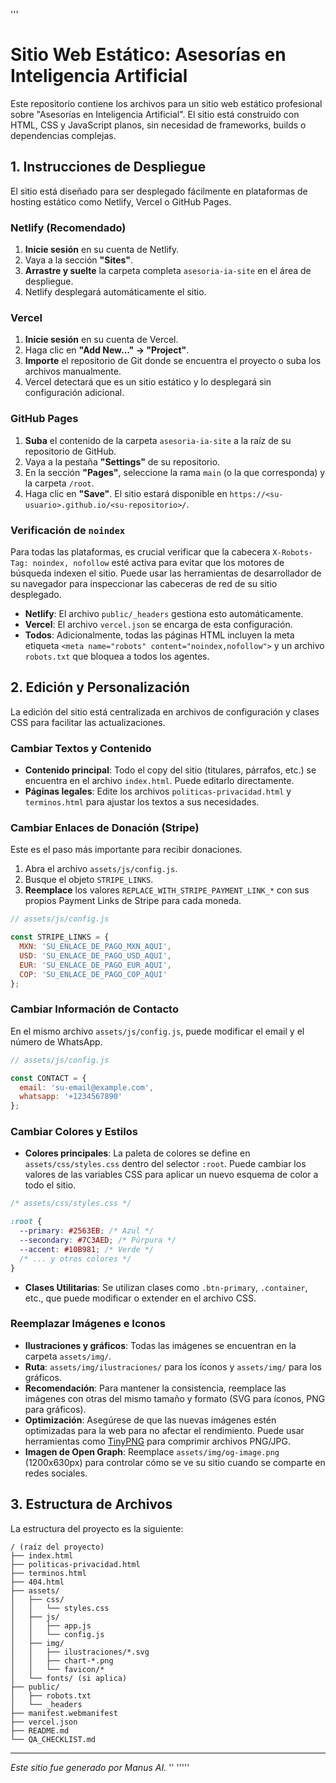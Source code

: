 '''
# Sitio Web Estático: Asesorías en Inteligencia Artificial

Este repositorio contiene los archivos para un sitio web estático profesional sobre "Asesorías en Inteligencia Artificial". El sitio está construido con HTML, CSS y JavaScript planos, sin necesidad de frameworks, builds o dependencias complejas.

## 1. Instrucciones de Despliegue

El sitio está diseñado para ser desplegado fácilmente en plataformas de hosting estático como Netlify, Vercel o GitHub Pages.

### Netlify (Recomendado)

1.  **Inicie sesión** en su cuenta de Netlify.
2.  Vaya a la sección **"Sites"**.
3.  **Arrastre y suelte** la carpeta completa `asesoria-ia-site` en el área de despliegue.
4.  Netlify desplegará automáticamente el sitio.

### Vercel

1.  **Inicie sesión** en su cuenta de Vercel.
2.  Haga clic en **"Add New..." -> "Project"**.
3.  **Importe** el repositorio de Git donde se encuentra el proyecto o suba los archivos manualmente.
4.  Vercel detectará que es un sitio estático y lo desplegará sin configuración adicional.

### GitHub Pages

1.  **Suba** el contenido de la carpeta `asesoria-ia-site` a la raíz de su repositorio de GitHub.
2.  Vaya a la pestaña **"Settings"** de su repositorio.
3.  En la sección **"Pages"**, seleccione la rama `main` (o la que corresponda) y la carpeta `/root`.
4.  Haga clic en **"Save"**. El sitio estará disponible en `https://<su-usuario>.github.io/<su-repositorio>/`.

### Verificación de `noindex`

Para todas las plataformas, es crucial verificar que la cabecera `X-Robots-Tag: noindex, nofollow` esté activa para evitar que los motores de búsqueda indexen el sitio. Puede usar las herramientas de desarrollador de su navegador para inspeccionar las cabeceras de red de su sitio desplegado.

-   **Netlify**: El archivo `public/_headers` gestiona esto automáticamente.
-   **Vercel**: El archivo `vercel.json` se encarga de esta configuración.
-   **Todos**: Adicionalmente, todas las páginas HTML incluyen la meta etiqueta `<meta name="robots" content="noindex,nofollow">` y un archivo `robots.txt` que bloquea a todos los agentes.

## 2. Edición y Personalización

La edición del sitio está centralizada en archivos de configuración y clases CSS para facilitar las actualizaciones.

### Cambiar Textos y Contenido

-   **Contenido principal**: Todo el copy del sitio (titulares, párrafos, etc.) se encuentra en el archivo `index.html`. Puede editarlo directamente.
-   **Páginas legales**: Edite los archivos `politicas-privacidad.html` y `terminos.html` para ajustar los textos a sus necesidades.

### Cambiar Enlaces de Donación (Stripe)

Este es el paso más importante para recibir donaciones.

1.  Abra el archivo `assets/js/config.js`.
2.  Busque el objeto `STRIPE_LINKS`.
3.  **Reemplace** los valores `REPLACE_WITH_STRIPE_PAYMENT_LINK_*` con sus propios Payment Links de Stripe para cada moneda.

```javascript
// assets/js/config.js

const STRIPE_LINKS = {
  MXN: 'SU_ENLACE_DE_PAGO_MXN_AQUI',
  USD: 'SU_ENLACE_DE_PAGO_USD_AQUI',
  EUR: 'SU_ENLACE_DE_PAGO_EUR_AQUI',
  COP: 'SU_ENLACE_DE_PAGO_COP_AQUI'
};
```

### Cambiar Información de Contacto

En el mismo archivo `assets/js/config.js`, puede modificar el email y el número de WhatsApp.

```javascript
// assets/js/config.js

const CONTACT = {
  email: 'su-email@example.com',
  whatsapp: '+1234567890'
};
```

### Cambiar Colores y Estilos

-   **Colores principales**: La paleta de colores se define en `assets/css/styles.css` dentro del selector `:root`. Puede cambiar los valores de las variables CSS para aplicar un nuevo esquema de color a todo el sitio.

```css
/* assets/css/styles.css */

:root {
  --primary: #2563EB; /* Azul */
  --secondary: #7C3AED; /* Púrpura */
  --accent: #10B981; /* Verde */
  /* ... y otros colores */
}
```

-   **Clases Utilitarias**: Se utilizan clases como `.btn-primary`, `.container`, etc., que puede modificar o extender en el archivo CSS.

### Reemplazar Imágenes e Iconos

-   **Ilustraciones y gráficos**: Todas las imágenes se encuentran en la carpeta `assets/img/`.
-   **Ruta**: `assets/img/ilustraciones/` para los íconos y `assets/img/` para los gráficos.
-   **Recomendación**: Para mantener la consistencia, reemplace las imágenes con otras del mismo tamaño y formato (SVG para íconos, PNG para gráficos).
-   **Optimización**: Asegúrese de que las nuevas imágenes estén optimizadas para la web para no afectar el rendimiento. Puede usar herramientas como [TinyPNG](https://tinypng.com/) para comprimir archivos PNG/JPG.
-   **Imagen de Open Graph**: Reemplace `assets/img/og-image.png` (1200x630px) para controlar cómo se ve su sitio cuando se comparte en redes sociales.

## 3. Estructura de Archivos

La estructura del proyecto es la siguiente:

```
/ (raíz del proyecto)
├── index.html
├── politicas-privacidad.html
├── terminos.html
├── 404.html
├── assets/
│   ├── css/
│   │   └── styles.css
│   ├── js/
│   │   ├── app.js
│   │   └── config.js
│   ├── img/
│   │   ├── ilustraciones/*.svg
│   │   ├── chart-*.png
│   │   └── favicon/*
│   └── fonts/ (si aplica)
├── public/
│   ├── robots.txt
│   └── _headers
├── manifest.webmanifest
├── vercel.json
├── README.md
└── QA_CHECKLIST.md
```

---

*Este sitio fue generado por Manus AI.*
''
'''''
